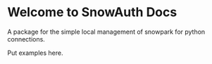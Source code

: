 # Welcome to SnowAuth Docs
A package for the simple local management of snowpark for python connections.

Put examples here.